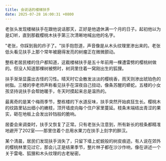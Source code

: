 ```yaml
---
title: 会说话的楼梯扶手
date: 2025-07-28 16:00:31 +0800
---
```


老张头发现楼梯扶手在跟他说话那天，正好是他退休满一个月的日子。起初他以为是幻听，直到那截樱桃木扶手第三次清晰地喊出他的名字。

"老张，你踩到我的疖子了。"扶手抱怨道，声音像是从木头纹理里渗出来的。老张低头看见扶手上那个常年被磨得发亮的树瘤正在微微颤动。

整栋老居民楼的住户都知道，这截楼梯扶手是五十年前用一棵遭雷劈的樱桃树做的。但没人知道那棵树被劈时，树洞里住着一窝刚出生的狐狸。

扶手渐渐显露出古怪的习性。晴天时它会散发淡淡的樱桃香，雨天则渗出琥珀色的树脂。三楼的李老师声称看见扶手在深夜自己扭动，像条苏醒的蟒蛇。五楼的小女孩坚持说扶手会帮她暖手，冬天时摸起来总是温热的。

最离奇的是某个梅雨季节，整栋楼的下水道反味，扶手突然开始疯狂生长。樱桃木的纹路里钻出细小的嫩枝，顶开墙皮向每个住户家里蔓延。枝条末端结出青涩的果实，砸在地板上会发出铃铛般的脆响。

居委会来调查时，扶手又恢复了正常。只有老张头注意到，所有新长的枝条都精准地避开了202室——那里住着个总用水果刀在扶手上刻字的醉汉。

某个清晨，居民们发现扶手消失了，只留下墙上蛇蜕般的树皮痕迹。有人说在郊外的樱桃林里见过它，那会儿正是结果季节，整片林子都在沙沙作响，像在讲述一个关于雷电、狐狸和木头纹理的古老秘密。
